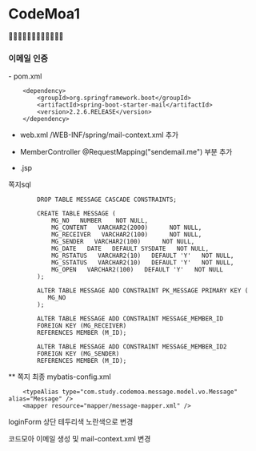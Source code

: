 # CodeMoa1
👨‍💻👨‍💻👨‍💻👨‍💻👨‍💻👨‍💻

<h3>이메일 인증</h3>
 - pom.xml
  <!-- https://mvnrepository.com/artifact/org.springframework.boot/spring-boot-starter-mail -->
  
		<dependency>
		    <groupId>org.springframework.boot</groupId>
		    <artifactId>spring-boot-starter-mail</artifactId>
		    <version>2.2.6.RELEASE</version>
		</dependency>
    
 - web.xml
  /WEB-INF/spring/mail-context.xml 추가
 
 - MemberController 
   @RequestMapping("sendemail.me") 부분 추가
   
 - .jsp 



쪽지sql

			DROP TABLE MESSAGE CASCADE CONSTRAINTS;

			CREATE TABLE MESSAGE (
			    MG_NO   NUMBER    NOT NULL,
			    MG_CONTENT   VARCHAR2(2000)      NOT NULL,
			    MG_RECEIVER   VARCHAR2(100)      NOT NULL,
			    MG_SENDER   VARCHAR2(100)      NOT NULL,
			    MG_DATE   DATE   DEFAULT SYSDATE   NOT NULL,
			    MG_RSTATUS   VARCHAR2(10)   DEFAULT 'Y'   NOT NULL,
			    MG_SSTATUS   VARCHAR2(10)   DEFAULT 'Y'   NOT NULL,
			    MG_OPEN   VARCHAR2(100)   DEFAULT 'Y'   NOT NULL
			);

			ALTER TABLE MESSAGE ADD CONSTRAINT PK_MESSAGE PRIMARY KEY (
			   MG_NO
			);

			ALTER TABLE MESSAGE ADD CONSTRAINT MESSAGE_MEMBER_ID
			FOREIGN KEY (MG_RECEIVER)
			REFERENCES MEMBER (M_ID);

			ALTER TABLE MESSAGE ADD CONSTRAINT MESSAGE_MEMBER_ID2
			FOREIGN KEY (MG_SENDER)
			REFERENCES MEMBER (M_ID);
   
   
   ** 쪽지 최종
   mybatis-config.xml 
   
   		<typeAlias type="com.study.codemoa.message.model.vo.Message" alias="Message" />
		<mapper resource="mapper/message-mapper.xml" />
		
		
loginForm
상단 테두리색 노란색으로 변경

코드모아 이메일 생성 및 mail-context.xml 변경
